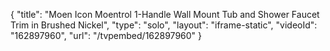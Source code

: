 {
    "title": "Moen Icon Moentrol 1-Handle Wall Mount Tub and Shower Faucet Trim in Brushed Nickel",
    "type": "solo",
    "layout": "iframe-static",
    "videoId": "162897960",
    "url": "\/tvpembed\/162897960"
}